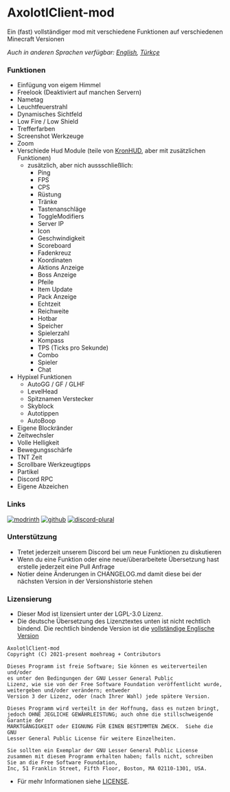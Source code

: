 # AxolotlClient-mod

Ein (fast) vollständiger mod mit verschiedene Funktionen auf verschiedenen Minecraft Versionen

*Auch in anderen Sprachen verfügbar: [English](../README.md), [Türkçe](doc/README-tr.md)*

### Funktionen

- Einfügung von eigem Himmel
- Freelook (Deaktiviert auf manchen Servern)
- Nametag
- Leuchtfeuerstrahl
- Dynamisches Sichtfeld
- Low Fire / Low Shield
- Trefferfarben
- Screenshot Werkzeuge
- Zoom
- Verschiede Hud Module (teile von [KronHUD](https://github.com/DarkKronicle/KronHUD), aber mit zusätzlichen Funktionen)
    - zusätzlich, aber nich aussschließlich:
        - Ping
        - FPS
        - CPS
        - Rüstung
        - Tränke
        - Tastenanschläge
        - ToggleModifiers
        - Server IP
        - Icon
        - Geschwindigkeit
        - Scoreboard
        - Fadenkreuz
        - Koordinaten
        - Aktions Anzeige
        - Boss Anzeige
        - Pfeile
        - Item Update
        - Pack Anzeige
        - Echtzeit
        - Reichweite
        - Hotbar
        - Speicher
        - Spielerzahl
        - Kompass
        - TPS (Ticks pro Sekunde)
        - Combo
        - Spieler
        - Chat
- Hypixel Funktionen
    - AutoGG / GF / GLHF
    - LevelHead
    - Spitznamen Verstecker
    - Skyblock
    - Autotippen
    - AutoBoop
- Eigene Blockränder
- Zeitwechsler
- Volle Helligkeit
- Bewegungsschärfe
- TNT Zeit
- Scrollbare Werkzeugtipps
- Partikel
- Discord RPC
- Eigene Abzeichen

### Links

[![modrinth](https://cdn.jsdelivr.net/npm/@intergrav/devins-badges@2/assets/cozy/available/modrinth_64h.png)](https://modrinth.com/mod/axolotlclient)
[![github](https://cdn.jsdelivr.net/npm/@intergrav/devins-badges@2/assets/cozy/available/github_64h.png)](https://github.com/AxolotlClient/AxolotlClient-mod/releases)
[![discord-plural](https://cdn.jsdelivr.net/npm/@intergrav/devins-badges@3/assets/cozy/social/discord-plural_64h.png)](https://discord.gg/WyMjeX3vka)

### Unterstützung

- Tretet jederzeit unserem Discord bei um neue Funktionen zu diskutieren
- Wenn du eine Funktion oder eine neue/überarbeitete Übersetzung hast erstelle jederzeit eine Pull Anfrage
- Notier deine Änderungen in CHANGELOG.md damit diese bei der nächsten Version in der Versionshistorie stehen

### Lizensierung

- Dieser Mod ist lizensiert unter der LGPL-3.0 Lizenz.
- Die deutsche Übersetzung des Lizenztextes unten ist nicht rechtlich bindend.
	Die rechtlich bindende Version ist die [vollständige Englische Version](../LICENSE)

```
AxolotlClient-mod
Copyright (C) 2021-present moehreag + Contributors

Dieses Programm ist freie Software; Sie können es weiterverteilen und/oder
es unter den Bedingungen der GNU Lesser General Public
Lizenz, wie sie von der Free Software Foundation veröffentlicht wurde, weitergeben und/oder verändern; entweder
Version 3 der Lizenz, oder (nach Ihrer Wahl) jede spätere Version.

Dieses Programm wird verteilt in der Hoffnung, dass es nutzen bringt,
jedoch OHNE JEGLICHE GEWÄHRLEISTUNG; auch ohne die stillschweigende Garantie der
MARKTGÄNGIGKEIT oder EIGNUNG FÜR EINEN BESTIMMTEN ZWECK.  Siehe die GNU
Lesser General Public License für weitere Einzelheiten.

Sie sollten ein Exemplar der GNU Lesser General Public License
zusammen mit diesem Programm erhalten haben; falls nicht, schreiben Sie an die Free Software Foundation,
Inc, 51 Franklin Street, Fifth Floor, Boston, MA 02110-1301, USA.
```

- Für mehr Informationen siehe [LICENSE](LICENSE).

